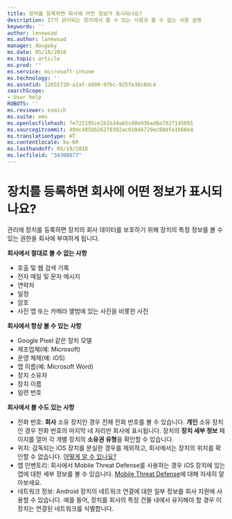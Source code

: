 ```yaml
---
title: 장치를 등록하면 회사에 어떤 정보가 표시되나요?
description: IT가 관리되는 장치에서 볼 수 있는 사항과 볼 수 없는 사항 설명
keywords: ''
author: lenewsad
ms.author: lanewsad
manager: dougeby
ms.date: 05/18/2018
ms.topic: article
ms.prod: ''
ms.service: microsoft-intune
ms.technology: ''
ms.assetid: 12655728-a1af-4d89-97bc-925fe36c0dc4
searchScope:
- User help
ROBOTS: ''
ms.reviewer: esmich
ms.suite: ems
ms.openlocfilehash: 7e722195ce1b1b34a65cd8e936ad8a702f145691
ms.sourcegitcommit: 49dc405bb26270392ac010d4729ec88dfe1b68e4
ms.translationtype: HT
ms.contentlocale: ko-KR
ms.lasthandoff: 05/19/2018
ms.locfileid: "34308877"
---
```

# <a name="what-information-can-my-company-see-when-i-enroll-my-device"></a>장치를 등록하면 회사에 어떤 정보가 표시되나요?

관리에 장치를 등록하면 장치의 회사 데이터를 보호하기 위해 장치의 특정 정보를 볼 수 있는 권한을 회사에 부여하게 됩니다.

**회사에서 절대로 볼 수 없는 사항**

- 호출 및 웹 검색 기록
- 전자 메일 및 문자 메시지
- 연락처
- 일정
-   암호
- 사진 앱 또는 카메라 앨범에 있는 사진을 비롯한 사진

**회사에서 항상 볼 수 있는 사항**

- Google Pixel 같은 장치 모델
- 제조업체(예: Microsoft)
- 운영 체제(예: iOS)
- 앱 이름(예: Microsoft Word)
- 장치 소유자
- 장치 이름
- 일련 번호

**회사에서 볼 수도 있는 사항**

-  전화 번호: **회사** 소유 장치인 경우 전체 전화 번호를 볼 수 있습니다. **개인** 소유 장치인 경우 전화 번호의 마지막 네 자리만 회사에 표시됩니다. 장치의 **장치 세부 정보** 페이지를 열어 각 개별 장치의 **소유권 유형**을 확인할 수 있습니다.
-  위치: 감독되는 iOS 장치를 분실한 경우를 제외하고, 회사에서는 장치의 위치를 확인할 수 없습니다. [어떻게 알 수 있나요?](https://go.microsoft.com/fwlink/?linkid=853816)
- 앱 인벤토리: 회사에서 Mobile Threat Defense를 사용하는 경우 iOS 장치에 있는 앱에 대한 세부 정보를 볼 수 있습니다. [Mobile Threat Defense](you-are-prompted-to-install-mtd-ios.md)에 대해 자세히 알아보세요.
- 네트워크 정보: Android 장치의 네트워크 연결에 대한 일부 정보를 회사 지원에 사용할 수 있습니다. 예를 들어, 장치를 회사의 특정 건물 내에서 유지해야 할 경우 이 장치는 연결된 네트워크를 식별합니다. 
